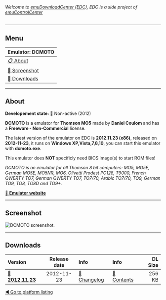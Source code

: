 ###### Welcome to [emuDownloadCenter (EDC)](https://github.com/PhoenixInteractiveNL/emuDownloadCenter/wiki/), EDC is a side project of [emuControlCenter](https://github.com/PhoenixInteractiveNL/emuControlCenter/wiki/)
***
## Menu
| **Emulator: DCMOTO** |
|:---------|
| [:clipboard: About](#about) |
| [:sunrise: Screenshot](#screenshot) |
| [:floppy_disk: Downloads](#downloads) |
***
## About
**Developement state:** :red_circle: Non-active (2012)

**DCMOTO** is a emulator for **Thomson MO5** made by **Daniel Coulom** and has a **Freeware - Non-Commercial** license.

The latest version of the emulator on EDC is **2012.11.23 (x86)**, released on **2012-11-23**, it runs on **Windows XP,Vista,7,8,10**, you can start this emulator with **dcmoto.exe**.

This emulator does **NOT** specificly need BIOS image(s) to start ROM files!

_DCMOTO is an emulator for all Thomson 8 bit computers: MO5, MO5E, German MO5E, MO5NR, MO6, Olivetti Prodest PC128, T9000, French QWERTY TO7, German QWERTY TO7, TO7/70, Arabic TO7/70, TO9, German TO9, TO8, TO8D and TO9+._

[:link: **Emulator website**](http://dcmoto.free.fr)
***
## Screenshot
![](https://raw.githubusercontent.com/PhoenixInteractiveNL/emuDownloadCenter/master/hooks/dcmoto/screen.jpg "DCMOTO screenshot.")
***
## Downloads
| Version  | Release date  | Info       | Info       | DL Size    |
|:---------|:-------------:|:-----------|:-----------|-----------:|
| [:floppy_disk: **2012.11.23**](https://github.com/PhoenixInteractiveNL/edc-repo0004/raw/master/gens/2012.11.23.7z) | 2012-11-23 | [:page_facing_up: Changelog](https://github.com/PhoenixInteractiveNL/edc-repo0004/blob/master/dcmoto/2012.11.23_changelog.txt) | [:mag_right: Contents](https://github.com/PhoenixInteractiveNL/edc-repo0004/blob/master/dcmoto/2012.11.23_contents.txt) | 256 KB |

[:arrow_backward: Go to platform listing](https://github.com/PhoenixInteractiveNL/emuDownloadCenter/wiki/EDC-Platform-List)

